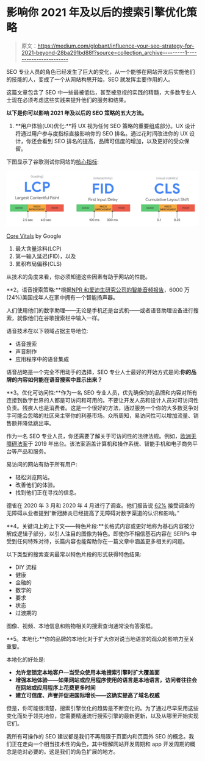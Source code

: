 # 影响你 2021 年及以后的搜索引擎优化策略

> 原文：<https://medium.com/globant/influence-your-seo-strategy-for-2021-beyond-28ba291bd88f?source=collection_archive---------1----------------------->

SEO 专业人员的角色已经发生了巨大的变化，从一个能够在网站开发后实施他们的技能的人，变成了一个从网站构思开始，SEO 就发挥主要作用的人。

这篇文章包含了 SEO 中一些最被低估，甚至被忽视的实践的精髓，大多数专业人士现在必须考虑这些实践来提升他们的服务和结果。

**以下是你可以影响 2021 年及以后的 SEO 策略的五大方法。**

1.  **用户体验(UX)优化:**将 UX 视为任何 SEO 策略的重要组成部分。UX 设计将通过用户参与度指标直接影响你的 SEO 排名。通过花时间改进你的 UX 设计，你还会看到 SEO 排名的提高，品牌可信度的增加，以及更好的受众保留。

下图显示了谷歌测试你网站的[核心指标](https://developers.google.com/search/blog/2020/05/evaluating-page-experience):

![](img/30d7becf3821c8f66a591e5958e348e1.png)

[Core Vitals](https://developers.google.com/search/blog/2020/05/evaluating-page-experience) by Google

1.  最大含量涂料(LCP)
2.  第一输入延迟(FID)，以及
3.  累积布局偏移(CLS)

从技术的角度来看，你必须知道这些因素有助于网站的性能。

**2。语音搜索策略:**根据[NPR 和爱迪生研究公司的智能音频报告](https://www.nationalpublicmedia.com/uploads/2020/04/The-Smart-Audio-Report_Spring-2020.pdf)，6000 万(24%)美国成年人在家中拥有一个智能扬声器。

人们使用他们的数字助理——无论是手机还是台式机——或者语音助理设备进行搜索，就像他们在谷歌搜索栏中输入一样。

语音技术在以下领域占据主导地位:

*   语音搜索
*   声音制作
*   应用程序中的语音集成

语音战略是一个完全不用动手的选择，SEO 专业人士最好的开始方式是问:**你的品牌的内容如何能在语音搜索中显示出来？**

**3。优化可访问性:**作为一名 SEO 专业人员，优先确保你的品牌和内容对所有连接到数字世界的人都是可访问和可用的。不要让开发人员和设计人员对可访问性负责。残疾人也是消费者。这是一个很好的方法，通过服务一个你的大多数竞争对手可能会忽略的社区来主宰你的利基市场。众所周知，易访问性可以增加流量、销售额并降低跳出率。

作为一名 SEO 专业人员，你还需要了解关于可访问性的法律法规。例如，[欧洲无障碍法案](https://ec.europa.eu/social/main.jsp?catId=1202)于 2019 年出台。该法案涵盖计算机和操作系统、智能手机和电子商务平台等产品和服务。

易访问的网站有助于所有用户:

*   轻松浏览网站。
*   改善他们的体验。
*   找到他们正在寻找的信息。

德雀在 2020 年 3 月和 2020 年 4 月进行了调查。他们报告说 [62%](https://www.deque.com/covid-19-digital-accessibility-report/) 接受调查的无障碍从业者提到“新冠肺炎已经提高了无障碍对数字渠道的认识和影响。”

**4。关键词上的上下文——特色片段:**长格式内容或更好地称为基石内容被分解成逻辑子部分，以引人注目的图像为特色。即使你不相信基石内容在 SERPs 中受到任何特殊对待，长篇内容也能帮助你在一篇文章中涵盖更多相关的问题。

以下类型的搜索查询最常以特色片段的形式获得特色结果:

*   DIY 流程
*   健康
*   金融的
*   数学的
*   要求
*   状态
*   过渡期的

图像、视频、本地信息和购物相关的搜索查询通常没有答案框。

**5。本地化:**你的品牌的本地化对于扩大你对说当地语言的观众的影响力至关重要。

本地化的好处是:

*   **允许您锁定本地客户—当受众使用本地搜索引擎时扩大覆盖面**
*   **增强本地体验——如果网站或应用程序使用的语言是本地语言，访问者往往会在网站或应用程序上花费更多时间**
*   **建立可信度、声誉并促进国际增长——这确实提高了域名权威**

但是，你可能很清楚，搜索引擎优化的趋势是不断变化的。为了通过尽早采用这些变化而处于领先地位，您需要精通流行搜索引擎的最新更新，以及从哪里开始实现它们。

我所有可操作的 SEO 建议都是我们不再局限于页面内和页面外 SEO 的概念。我们正在走向一个相当技术性的角色，其中理解网站开发周期和 app 开发周期的概念是绝对必要的。这是我们的角色扩展的地方。